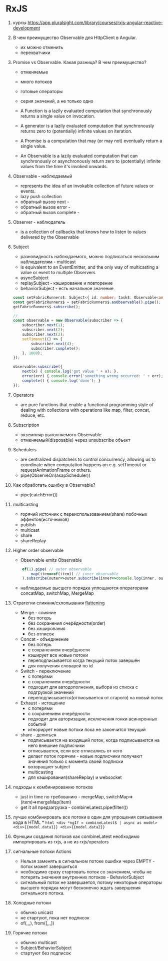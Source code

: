 # RxJS

1. курсы https://app.pluralsight.com/library/courses/rxjs-angular-reactive-development
1. В чем преимущество Observable для HttpClient в Angular.
	* их можно отменить
	* перехватчики
1. Promise vs Observable. Какая разница? В чем преимущество?
	* отменяемые
	* много потоков
	* готовые операторы
	* серия значений, а не только одно

    * A Function is a lazily evaluated computation that synchronously returns a single value on invocation.
    * A generator is a lazily evaluated computation that synchronously returns zero to (potentially) infinite values on iteration.
    * A Promise is a computation that may (or may not) eventually return a single value.
    * An Observable is a lazily evaluated computation that can synchronously or asynchronously return zero to (potentially) infinite values from the time it's invoked onwards.
1. Observable - наблюдаемый
	* represents the idea of an invokable collection of future values or events.
	* lazy push collection
	* обратный вызов next -
	* обратный вызов error -
	* обратный вызов complete -
1. Observer - наблюдатель
	* is a collection of callbacks that knows how to listen to values delivered by the Observable
1. Subject
	* разновидность наблюдаемого, можно подписаться нескольким наблюдателям - multicast
	* is equivalent to an EventEmitter, and the only way of multicasting a value or event to multiple Observers
	* asyncSubject
	* replaySubject - кэширование и повторение
	* behaviorSubject - есть начальное значение

	```ts
	const setFabricRunners$: Subject<{ id: number; task$: Observable<any> }[]> = new Subject();
	const getFabricRunners$ = setFabricRunners$.asObservable().pipe();
	getFabricRunners$.subscribe();

	//
	const observable = new Observable(subscriber => {
		subscriber.next(1);
		subscriber.next(2);
		subscriber.next(3);
		setTimeout(() => {
			subscriber.next(4);
			subscriber.complete();
		}, 1000);
	});
	
	observable.subscribe({
		next(x) { console.log('got value ' + x); },
		error(err) { console.error('something wrong occurred: ' + err); },
		complete() { console.log('done'); }
	});
	```
1. Operators
	* are pure functions that enable a functional programming style of dealing with collections with operations like map, filter, concat, reduce, etc.
1. Subscription
	* экземпляр выполняемого Observable
	* отменяемый(disposable) через unsubscribe объект
1. Schedulers
	* are centralized dispatchers to control concurrency, allowing us to coordinate when computation happens on e.g. setTimeout or requestAnimationFrame or others.
	* pipe(ObserveOn(asapScheduler))
1. Как обработать ошибку в Observable?
	* pipe(catchError())
1. multicasting
	* горячий источник с переиспользованием(share) побочных эффектов(источников)
	* publish
	* multicast
	* share
	* shareReplay
1. Higher order observable
	* Observable emits Observable

	```ts
		of(1).pipe( // outer observable
			map(item=>of(item)) // inner observable
		).subscribe(outer=>outer.subscribe(inner=>console.log(inner, outer)))
	```
	* наблюдаемые высшего порядка уплощаются операторами concatMap, switchMap, MergeMap 
1. Стратегии слияния/схлопывания [flattening](https://medium.com/@shairez/a-super-ninja-trick-to-learn-rxjss-switchmap-mergemap-concatmap-and-exhaustmap-forever-88e178a75f1b)
	* Merge - слияние
		* без потерь
		* без сохранения очерёдности(order)
		* без кэширования
		* без отписок
	* Concat - объединение
		* без потерь
		* с сохранением очерёдности
		* кэширует все новые потоки
		* переподписывается когда текущий поток завершён
		* для получения словарей по id
	* Switch - переключение
		* с потерями
		* с сохранением очерёдности
		* подходит для автодополнения, выбора из списка с подгрузкой значений
		* переподписывается(отписывается от старого) на новый поток
	* Exhaust - истощение
		* с потерями
		* с сохранением очерёдности
		* подходит для авторизации, исключения гонки асинхронных событий
		* игнорирует новые потоки пока не закончится текущий
	* share - делиться
		* подписывается на входящий поток, когда подписываются на него внешние подписчики
		* отписывается, если все отписались от него
		* делает поток горячим - новые подписчики получают значения только с момента своей подписки
		* возвращает subject
		* multicasting
		* для кэширования(shareReplay) и websocket
1. подходы к комбинированию потоков
	* just in time по требованию - mergeMap, switchMap=>(item)=>mergeMap(item)
	* get it all предзагрузка - combineLatest.pipe(filter())
1. лучше комбинировать все потоки в один для упрощения связывания кода в HTML
	* 
		```html
			<div *ngIf = combineLatest$ | async as model>
				<div>{{model.data1}}
					<div>{{model.data2}}
		```
1. Функции создания потоков как combineLatest необходимо импортировать из rxjs, а не из rxjs/operators
1. сигнальные потоки Actions
	* Нельзя заменять в сигнальном потоке ошибки через EMPTY - поток может завершиться
	* необходимо сразу стартовать поток со значением, чтобы не потерять значения внутренних потоков - BehaviorSubject
	* сигнальный поток не завершается, потому некоторые операторы высшего порядка могут бесконечно ждать завершения сигнального потока.
1. Холодные потоки
	* обычно unicast
	* не стартуют, пока нет подписок
	* of(,,,), from([,,,])
1. Горячие потоки
	* обычно multicast
	* Subject/BehaviorSubject
	* стартуют без подписок
